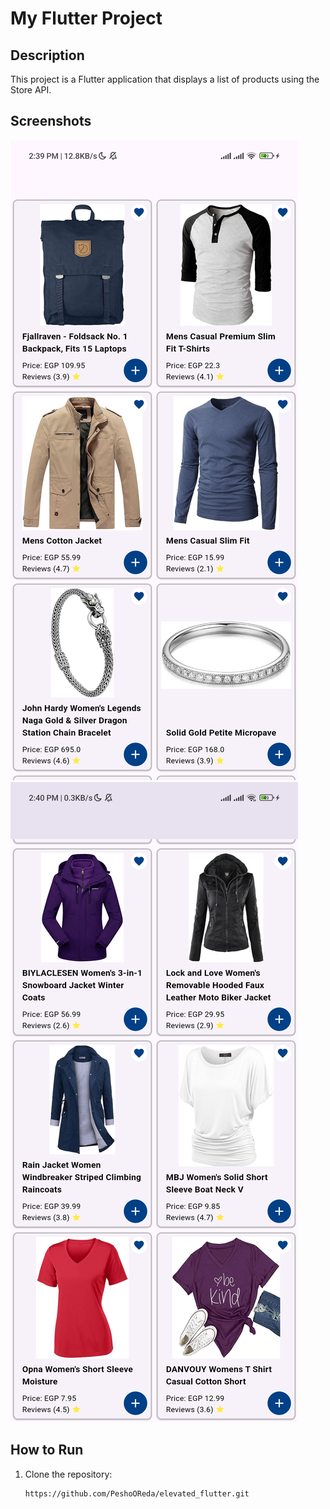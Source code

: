 # My Flutter Project

## Description

This project is a Flutter application that displays a list of products using the Store API.

## Screenshots

![Screenshot 1](screenshots/Screenshot_1.png)
![Screenshot 2](screenshots/Screenshot_2.png)

## How to Run

1. Clone the repository:
   ```bash
   https://github.com/PeshoOReda/elevated_flutter.git
